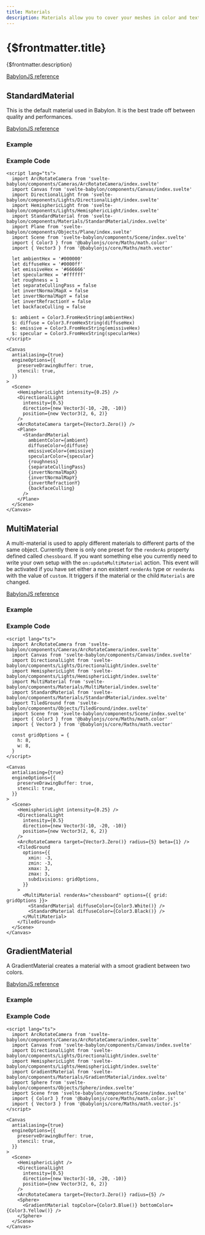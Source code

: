 ```yaml
---
title: Materials
description: Materials allow you to cover your meshes in color and texture. How a material appears depends on the light or lights used in the scene and how it is set to react.
---
```


<script>
  import StandardMaterialStory from 'svelte-babylon/components/Materials/StandardMaterial/StandardMaterial.story.svelte'
  import MultiMaterialStory from 'svelte-babylon/components/Materials/MultiMaterial/MultiMaterial.story.svelte'
  import GradientMaterialStory from 'svelte-babylon/components/Materials/GradientMaterial/GradientMaterial.story.svelte'
  import ExampleWrapper from '$routes/docs/_components/ExampleWrapper.svelte'
</script>

# {$frontmatter.title}

{$frontmatter.description}

[BabylonJS reference](https://doc.babylonjs.com/divingDeeper/materials/using/materials_introduction)

## StandardMaterial

This is the default material used in Babylon. It is the best trade off between quality
and performances.

[BabylonJS reference](https://doc.babylonjs.com/typedoc/classes/babylon.standardmaterial)

### Example

<ExampleWrapper>
  <StandardMaterialStory />
</ExampleWrapper>

### Example Code

```svelte
<script lang="ts">
  import ArcRotateCamera from 'svelte-babylon/components/Cameras/ArcRotateCamera/index.svelte'
  import Canvas from 'svelte-babylon/components/Canvas/index.svelte'
  import DirectionalLight from 'svelte-babylon/components/Lights/DirectionalLight/index.svelte'
  import HemisphericLight from 'svelte-babylon/components/Lights/HemisphericLight/index.svelte'
  import StandardMaterial from 'svelte-babylon/components/Materials/StandardMaterial/index.svelte'
  import Plane from 'svelte-babylon/components/Objects/Plane/index.svelte'
  import Scene from 'svelte-babylon/components/Scene/index.svelte'
  import { Color3 } from '@babylonjs/core/Maths/math.color'
  import { Vector3 } from '@babylonjs/core/Maths/math.vector'

  let ambientHex = '#000000'
  let diffuseHex = '#0000ff'
  let emissiveHex = '#666666'
  let specularHex = '#ffffff'
  let roughness = 1
  let separateCullingPass = false
  let invertNormalMapX = false
  let invertNormalMapY = false
  let invertRefractionY = false
  let backfaceCulling = false

  $: ambient = Color3.FromHexString(ambientHex)
  $: diffuse = Color3.FromHexString(diffuseHex)
  $: emissive = Color3.FromHexString(emissiveHex)
  $: specular = Color3.FromHexString(specularHex)
</script>

<Canvas
  antialiasing={true}
  engineOptions={{
    preserveDrawingBuffer: true,
    stencil: true,
  }}
>
  <Scene>
    <HemisphericLight intensity={0.25} />
    <DirectionalLight
      intensity={0.5}
      direction={new Vector3(-10, -20, -10)}
      position={new Vector3(2, 6, 2)}
    />
    <ArcRotateCamera target={Vector3.Zero()} />
    <Plane>
      <StandardMaterial
        ambientColor={ambient}
        diffuseColor={diffuse}
        emissiveColor={emissive}
        specularColor={specular}
        {roughness}
        {separateCullingPass}
        {invertNormalMapX}
        {invertNormalMapY}
        {invertRefractionY}
        {backfaceCulling}
      />
    </Plane>
  </Scene>
</Canvas>
```

## MultiMaterial

A multi-material is used to apply different materials to different parts of the same object. Currently there is only one preset for the `renderAs` property defined called `chessboard`. If you want something else you currently need to write your own setup with the `on:updateMultiMaterial` action. This event will be activated if you have set either a non existent `renderAs` type or `renderAs` with the value of `custom`. It triggers if the material or the child `Materials` are changed.

[BabylonJS reference](https://doc.babylonjs.com/divingDeeper/materials/using/multiMaterials)

### Example

<ExampleWrapper>
  <MultiMaterialStory />
</ExampleWrapper>

### Example Code

```svelte
<script lang="ts">
  import ArcRotateCamera from 'svelte-babylon/components/Cameras/ArcRotateCamera/index.svelte'
  import Canvas from 'svelte-babylon/components/Canvas/index.svelte'
  import DirectionalLight from 'svelte-babylon/components/Lights/DirectionalLight/index.svelte'
  import HemisphericLight from 'svelte-babylon/components/Lights/HemisphericLight/index.svelte'
  import MultiMaterial from 'svelte-babylon/components/Materials/MultiMaterial/index.svelte'
  import StandardMaterial from 'svelte-babylon/components/Materials/StandardMaterial/index.svelte'
  import TiledGround from 'svelte-babylon/components/Objects/TiledGround/index.svelte'
  import Scene from 'svelte-babylon/components/Scene/index.svelte'
  import { Color3 } from '@babylonjs/core/Maths/math.color'
  import { Vector3 } from '@babylonjs/core/Maths/math.vector'

  const gridOptions = {
    h: 8,
    w: 8,
  }
</script>

<Canvas
  antialiasing={true}
  engineOptions={{
    preserveDrawingBuffer: true,
    stencil: true,
  }}
>
  <Scene>
    <HemisphericLight intensity={0.25} />
    <DirectionalLight
      intensity={0.5}
      direction={new Vector3(-10, -20, -10)}
      position={new Vector3(2, 6, 2)}
    />
    <ArcRotateCamera target={Vector3.Zero()} radius={5} beta={1} />
    <TiledGround
      options={{
        xmin: -3,
        zmin: -3,
        xmax: 3,
        zmax: 3,
        subdivisions: gridOptions,
      }}
    >
      <MultiMaterial renderAs="chessboard" options={{ grid: gridOptions }}>
        <StandardMaterial diffuseColor={Color3.White()} />
        <StandardMaterial diffuseColor={Color3.Black()} />
      </MultiMaterial>
    </TiledGround>
  </Scene>
</Canvas>
```

## GradientMaterial

A GradientMaterial creates a material with a smoot gradient between two colors.

[BabylonJS reference](https://doc.babylonjs.com/divingDeeper/materials/using/multiMaterials)

### Example

<ExampleWrapper>
  <GradientMaterialStory />
</ExampleWrapper>

### Example Code

```svelte
<script lang="ts">
  import ArcRotateCamera from 'svelte-babylon/components/Cameras/ArcRotateCamera/index.svelte'
  import Canvas from 'svelte-babylon/components/Canvas/index.svelte'
  import DirectionalLight from 'svelte-babylon/components/Lights/DirectionalLight/index.svelte'
  import HemisphericLight from 'svelte-babylon/components/Lights/HemisphericLight/index.svelte'
  import GradientMaterial from 'svelte-babylon/components/Materials/GradientMaterial/index.svelte'
  import Sphere from 'svelte-babylon/components/Objects/Sphere/index.svelte'
  import Scene from 'svelte-babylon/components/Scene/index.svelte'
  import { Color3 } from '@babylonjs/core/Maths/math.color.js'
  import { Vector3 } from '@babylonjs/core/Maths/math.vector.js'
</script>

<Canvas
  antialiasing={true}
  engineOptions={{
    preserveDrawingBuffer: true,
    stencil: true,
  }}
>
  <Scene>
    <HemisphericLight />
    <DirectionalLight
      intensity={0.5}
      direction={new Vector3(-10, -20, -10)}
      position={new Vector3(2, 6, 2)}
    />
    <ArcRotateCamera target={Vector3.Zero()} radius={5} />
    <Sphere>
      <GradientMaterial topColor={Color3.Blue()} bottomColor={Color3.Yellow()} />
    </Sphere>
  </Scene>
</Canvas>
```
